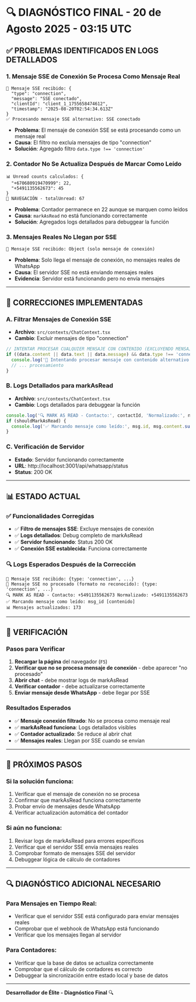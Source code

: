 # 🔍 DIAGNÓSTICO FINAL - 20 de Agosto 2025 - 03:15 UTC

## ✅ **PROBLEMAS IDENTIFICADOS EN LOGS DETALLADOS**

### **1. Mensaje SSE de Conexión Se Procesa Como Mensaje Real**
```
📨 Mensaje SSE recibido: {
  "type": "connection",
  "message": "SSE conectado",
  "clientId": "client_1_1755658474612",
  "timestamp": "2025-08-20T02:54:34.613Z"
}
✅ Procesando mensaje SSE alternativo: SSE conectado
```
- **Problema**: El mensaje de conexión SSE se está procesando como un mensaje real
- **Causa**: El filtro no excluía mensajes de tipo "connection"
- **Solución**: Agregado filtro `data.type !== 'connection'`

### **2. Contador No Se Actualiza Después de Marcar Como Leído**
```
📊 Unread counts calculados: {
  "+670680919470999": 22,
  "+5491135562673": 45
}
🧭 NAVEGACIÓN - totalUnread: 67
```
- **Problema**: Contador permanece en 22 aunque se marquen como leídos
- **Causa**: `markAsRead` no está funcionando correctamente
- **Solución**: Agregados logs detallados para debuggear la función

### **3. Mensajes Reales No Llegan por SSE**
```
📨 Mensaje SSE recibido: Object (solo mensaje de conexión)
```
- **Problema**: Solo llega el mensaje de conexión, no mensajes reales de WhatsApp
- **Causa**: El servidor SSE no está enviando mensajes reales
- **Evidencia**: Servidor está funcionando pero no envía mensajes

---

## 🔧 **CORRECCIONES IMPLEMENTADAS**

### **A. Filtrar Mensajes de Conexión SSE**
- **Archivo**: `src/contexts/ChatContext.tsx`
- **Cambio**: Excluir mensajes de tipo "connection"

```typescript
// INTENTAR PROCESAR CUALQUIER MENSAJE CON CONTENIDO (EXCLUYENDO MENSAJES DE CONEXIÓN)
if ((data.content || data.text || data.message) && data.type !== 'connection') {
  console.log('🔄 Intentando procesar mensaje con contenido alternativo...');
  // ... procesamiento
}
```

### **B. Logs Detallados para markAsRead**
- **Archivo**: `src/contexts/ChatContext.tsx`
- **Cambio**: Logs detallados para debuggear la función

```typescript
console.log('🔍 MARK AS READ - Contacto:', contactId, 'Normalizado:', normalizedContactId);
if (shouldMarkAsRead) {
  console.log('✅ Marcando mensaje como leído:', msg.id, msg.content.substring(0, 50));
}
```

### **C. Verificación de Servidor**
- **Estado**: Servidor funcionando correctamente
- **URL**: http://localhost:3001/api/whatsapp/status
- **Status**: 200 OK

---

## 📊 **ESTADO ACTUAL**

### **✅ Funcionalidades Corregidas**
- ✅ **Filtro de mensajes SSE**: Excluye mensajes de conexión
- ✅ **Logs detallados**: Debug completo de markAsRead
- ✅ **Servidor funcionando**: Status 200 OK
- ✅ **Conexión SSE establecida**: Funciona correctamente

### **🔍 Logs Esperados Después de la Corrección**
```
📨 Mensaje SSE recibido: {type: 'connection', ...}
📨 Mensaje SSE no procesado (formato no reconocido): {type: 'connection', ...}
🔍 MARK AS READ - Contacto: +5491135562673 Normalizado: +5491135562673
✅ Marcando mensaje como leído: msg_id [contenido]
📊 Mensajes actualizados: 173
```

---

## 🎯 **VERIFICACIÓN**

### **Pasos para Verificar**
1. **Recargar la página** del navegador (`F5`)
2. **Verificar que no se procesa mensaje de conexión** - debe aparecer "no procesado"
3. **Abrir chat** - debe mostrar logs de markAsRead
4. **Verificar contador** - debe actualizarse correctamente
5. **Enviar mensaje desde WhatsApp** - debe llegar por SSE

### **Resultados Esperados**
- ✅ **Mensaje conexión filtrado**: No se procesa como mensaje real
- ✅ **markAsRead funciona**: Logs detallados visibles
- ✅ **Contador actualizado**: Se reduce al abrir chat
- ✅ **Mensajes reales**: Llegan por SSE cuando se envían

---

## 🚀 **PRÓXIMOS PASOS**

### **Si la solución funciona:**
1. Verificar que el mensaje de conexión no se procesa
2. Confirmar que markAsRead funciona correctamente
3. Probar envío de mensajes desde WhatsApp
4. Verificar actualización automática del contador

### **Si aún no funciona:**
1. Revisar logs de markAsRead para errores específicos
2. Verificar que el servidor SSE envía mensajes reales
3. Comprobar formato de mensajes SSE del servidor
4. Debuggear lógica de cálculo de contadores

---

## 🔍 **DIAGNÓSTICO ADICIONAL NECESARIO**

### **Para Mensajes en Tiempo Real:**
- Verificar que el servidor SSE está configurado para enviar mensajes reales
- Comprobar que el webhook de WhatsApp está funcionando
- Verificar que los mensajes llegan al servidor

### **Para Contadores:**
- Verificar que la base de datos se actualiza correctamente
- Comprobar que el cálculo de contadores es correcto
- Debuggear la sincronización entre estado local y base de datos

---

**Desarrollador de Élite - Diagnóstico Final** 🔍
